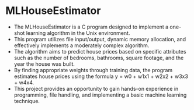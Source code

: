 # MLHouseEstimator

* The MLHouseEstimator is a C program designed to implement a one-shot learning algorithm in the Unix environment.
* This program utilizes file input/output, dynamic memory allocation, and effectively implements a moderately complex algorithm.
* The algorithm aims to predict house prices based on specific attributes such as the number of bedrooms, bathrooms, square footage, and the year the house was built.
* By finding appropriate weights through training data, the program estimates house prices using the formula y = w0 + w1x1 + w2x2 + w3x3 + w4x4.
* This project provides an opportunity to gain hands-on experience in programming, file handling, and implementing a basic machine learning technique.
